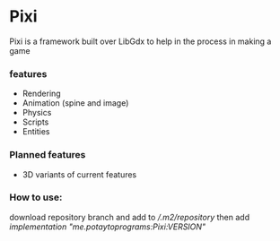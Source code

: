 # Pixi
Pixi is a framework built over LibGdx to help in the process in making a game

### features
 - Rendering
 - Animation (spine and image)
 - Physics
 - Scripts
 - Entities
 
### Planned features
 - 3D variants of current features
 
### How to use:
download repository branch and add to */.m2/repository* then add *implementation "me.potaytoprograms:Pixi:VERSION"*
